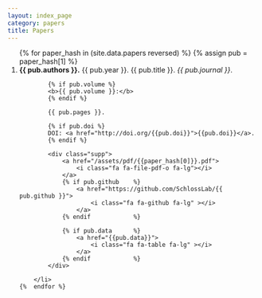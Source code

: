 ```yaml
---
layout: index_page
category: papers
title: Papers
---
```


<div class="bibliography">

<ol>
	{%	for paper_hash in (site.data.papers reversed)	%}
		{%	assign pub = paper_hash[1]	%}
		<li>
			<b>{{ pub.authors }}.</b>
			{{ pub.year }}.
			{{ pub.title }}.
			<i>{{ pub.journal }}</i>.

			{% if pub.volume %}
			<b>{{ pub.volume }}:</b>
			{% endif %}

			{{ pub.pages }}.

			{% if pub.doi %}
			DOI: <a href="http://doi.org/{{pub.doi}}">{{pub.doi}}</a>.
			{% endif %}

			<div class="supp">
				<a href="/assets/pdf/{{paper_hash[0]}}.pdf">
					<i class="fa fa-file-pdf-o fa-lg"></i>
				</a>
				{% if pub.github	%}
					<a href="https://github.com/SchlossLab/{{ pub.github }}">
						<i class="fa fa-github fa-lg" ></i>
					</a>
				{% endif			%}

				{% if pub.data		%}
					<a href="{{pub.data}}">
						<i class="fa fa-table fa-lg" ></i>
					</a>
				{% endif			%}
			</div>

		</li>
	{%	endfor %}
</ol>
</div>
